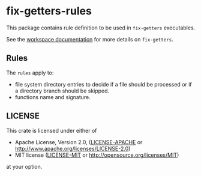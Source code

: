 # fix-getters-rules

This package contains rule definition to be used in `fix-getters` executables.

See the [workspace documentation](../README.md) for more details on `fix-getters`.

## Rules

The `rules` apply to:

- file system directory entries to decide if a file should be processed or
  if a directory branch should be skipped.
- functions name and signature.

## LICENSE

This crate is licensed under either of

 * Apache License, Version 2.0, ([LICENSE-APACHE](LICENSE-APACHE) or
   http://www.apache.org/licenses/LICENSE-2.0)
 * MIT license ([LICENSE-MIT](LICENSE-MIT) or
   http://opensource.org/licenses/MIT)

at your option.
